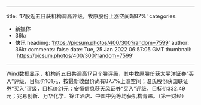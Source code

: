 
---
title: '17股近五日获机构调高评级，牧原股份上涨空间超87%'
categories: 
 - 新媒体
 - 36kr
 - 快讯
headimg: 'https://picsum.photos/400/300?random=7599'
author: 36kr
comments: false
date: Tue, 25 Jan 2022 06:57:05 GMT
thumbnail: 'https://picsum.photos/400/300?random=7599'
---

<div>   
Wind数据显示，机构近五日共调高17只个股评级，其中牧原股份获太平洋证券“买入”评级，目标价101元，按最新收盘价尚有87.7%上涨空间；温氏股份获国联证券“买入”评级，目标价21元；安恒信息获天风证券“买入”评级，目标价332.49元；兆易创新、万华化学、锦江酒店、中国中免等均获机构青睐。（第一财经）  
</div>
            